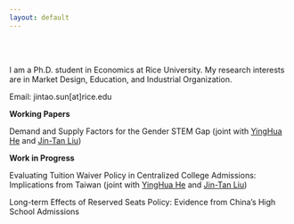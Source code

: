 ```yaml
---
layout: default
---
```


<br/>
<br/>

I am a Ph.D. student in Economics at Rice University. My research interests are in Market Design, Education, and Industrial Organization.

Email: jintao.sun[at]rice.edu

**Working Papers**

Demand and Supply Factors for the Gender STEM Gap (joint with [YingHua He](https://sites.google.com/site/yinghuahe/) and [Jin-Tan Liu](https://homepage.ntu.edu.tw/~liujt/))

**Work in Progress**

Evaluating Tuition Waiver Policy in Centralized College Admissions: Implications from Taiwan (joint with [YingHua He](https://sites.google.com/site/yinghuahe/) and [Jin-Tan Liu](https://homepage.ntu.edu.tw/~liujt/))

Long-term Effects of Reserved Seats Policy: Evidence from China’s High School Admissions
